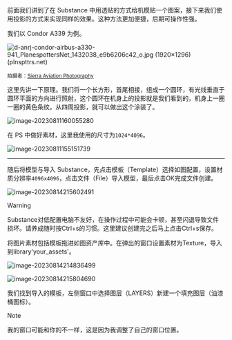 前面我们讲到了在 Substance 中用透贴的方式给机模贴一个图案，接下来我们使用投影的方式来实现同样的效果。这种方法更加便捷，后期可操作性强。

我们以 Condor A339 为例。

![d-anrj-condor-airbus-a330-941_PlanespottersNet_1432038_e9b6206c42_o.jpg (1920×1296) (plnspttrs.net)](https://cdn.plnspttrs.net/03313/d-anrj-condor-airbus-a330-941_PlanespottersNet_1432038_e9b6206c42_o.jpg)

<small>拍摄者：[Sierra Aviation Photography](https://www.planespotters.net/photos/gallery/Sierra-Aviation-Photography)</small>

这里先讲一下原理。我们将一个长方形，首尾相接，组成一个圆环，有光线垂直于圆环平面的方向进行照射，这个圆环在机身上的投影就是我们看到的，机身上一圈一圈的黄色条纹。从四周投影，就可以做出这个涂装了。

![image-20230811160055280](https://bu.dusays.com/2023/08/11/64d5eaca23279.png)

在 PS 中做好素材，这里我使用的尺寸为`1024*4096`。

![image-20230811155151739](https://bu.dusays.com/2023/08/11/64d5e860ef8f9.png)

---

随后将模型与导入 Substance，先点击模板（Template）选择如图配置，设置材质分辨率`4096x4096`，点击文件（File）导入模型，最后点击OK完成文件创建。

![image-20230814215602491](https://bu.dusays.com/2023/08/14/64da32596a8a0.png)

>[!warning]
>Substance对低配置电脑不友好，在操作过程中可能会卡顿，甚至闪退导致文件损坏。请养成随时按Ctrl+s的习惯。这里建议创建完之后马上点击Ctrl+s保存。

将图片素材包括模板拖进如图资产库中。在弹出的窗口设置素材为Texture，导入到library'your_assets'。

![image-20230814214836499](https://bu.dusays.com/2023/08/14/64da30b70e3b0.png)

![image-20230814215804690](https://bu.dusays.com/2023/08/14/64da32c794c02.png)

我们找到导入的模板，左侧窗口中选择图层（LAYERS）新建一个填充图层（油漆桶图标）。

>[!note]
>我的窗口可能和你的不一样，这是因为我调整了自己的窗口位置。

